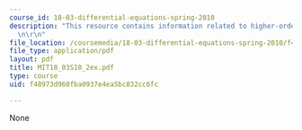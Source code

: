 ```yaml
---
course_id: 18-03-differential-equations-spring-2010
description: "This resource contains information related to higher-order ODE's. \r\
  \n\r\n"
file_location: /coursemedia/18-03-differential-equations-spring-2010/f48973d960fba0937e4ea5bc832cc6fc_MIT18_03S10_2ex.pdf
file_type: application/pdf
layout: pdf
title: MIT18_03S10_2ex.pdf
type: course
uid: f48973d960fba0937e4ea5bc832cc6fc

---
```

None